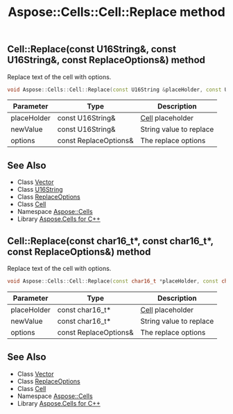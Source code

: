 ﻿---
title: Aspose::Cells::Cell::Replace method
linktitle: Replace
second_title: Aspose.Cells for C++ API Reference
description: 'Aspose::Cells::Cell::Replace method. Replace text of the cell with options in C++.'
type: docs
weight: 5600
url: /cpp/aspose.cells/cell/replace/
---
## Cell::Replace(const U16String\&, const U16String\&, const ReplaceOptions\&) method


Replace text of the cell with options.

```cpp
void Aspose::Cells::Cell::Replace(const U16String &placeHolder, const U16String &newValue, const ReplaceOptions &options)
```


| Parameter | Type | Description |
| --- | --- | --- |
| placeHolder | const U16String\& | [Cell](../) placeholder |
| newValue | const U16String\& | String value to replace |
| options | const ReplaceOptions\& | The replace options |

## See Also

* Class [Vector](../../vector/)
* Class [U16String](../../u16string/)
* Class [ReplaceOptions](../../replaceoptions/)
* Class [Cell](../)
* Namespace [Aspose::Cells](../../)
* Library [Aspose.Cells for C++](../../../)
## Cell::Replace(const char16_t*, const char16_t*, const ReplaceOptions\&) method


Replace text of the cell with options.

```cpp
void Aspose::Cells::Cell::Replace(const char16_t *placeHolder, const char16_t *newValue, const ReplaceOptions &options)
```


| Parameter | Type | Description |
| --- | --- | --- |
| placeHolder | const char16_t* | [Cell](../) placeholder |
| newValue | const char16_t* | String value to replace |
| options | const ReplaceOptions\& | The replace options |

## See Also

* Class [Vector](../../vector/)
* Class [ReplaceOptions](../../replaceoptions/)
* Class [Cell](../)
* Namespace [Aspose::Cells](../../)
* Library [Aspose.Cells for C++](../../../)
